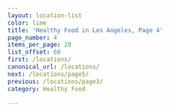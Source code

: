```yaml
---
layout: location-list
color: lime
title: 'Healthy Food in Los Angeles, Page 4'
page_number: 4
items_per_page: 20
list_offset: 60
first: /locations/
canonical_url: /locations/
next: /locations/page5/
previous: /locations/page3/
category: Healthy Food

---
```

